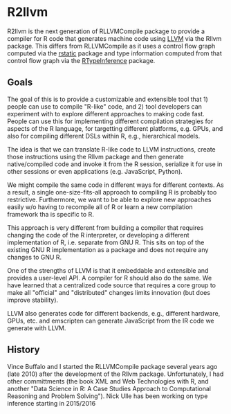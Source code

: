 # R2llvm

R2llvm is the next generation of RLLVMCompile package to provide
a compiler for R code that generates machine code using [LLVM](http://llvm.org) via the Rllvm package.
This differs from RLLVMCompile as it uses
a control flow graph computed via the [rstatic](https://github.com/nick-ulle/rstatic) package
and type information computed from that control flow graph via the
[RTypeInference](https://github.com/nick-ulle/RTypeInference) package.

## Goals

The goal of this is to provide a customizable and extensible
tool that 1) people can use to compile "R-like" code, and 2)
tool developers can experiment with to explore different approaches
to making code fast.
People can use this for implementing different compilation strategies
for aspects of the R language, for targetting different platforms,
e.g. GPUs, and also for compiling different DSLs within R,
e.g., hierarchical models.

The idea is that we can translate R-like code to LLVM instructions, create those
instructions using the Rllvm package and then generate native/compiled
code and invoke it from the R session, serialize it for use in other
sessions or even applications (e.g. JavaScript, Python).

We might compile the same code in different ways for different contexts.
As a result, a single one-size-fits-all approach to compiling R is 
probably too restrictive. Furthermore, we want to be able to explore
new approaches easily w/o having to recompile all of R or learn a new
compilation framework tha is specific to R.  

This approach is very different from building a compiler
that requires changing the code of the R interpreter, or developing a
different implementation of R, i.e. separate from GNU R. 
This sits on top of the existing GNU R implementation as a package
and does not require any changes to GNU R.

One of the strengths of LLVM is that it embeddable and extensible and
provides a user-level API. A compiler for R should also do the same.
We have learned that a centralized code source that requires a core
group to make all "official" and "distributed" changes limits
innovation (but does improve stability).

LLVM also generates code for different backends, e.g., different hardware,
GPUs, etc. and emscripten can generate JavaScript from the IR code we generate
with LLVM.


## History

Vince Buffalo and I started the RLLVMCompile package several years ago (late 2010)
after the development of the Rllvm package.  Unfortunately, I had
other committments (the book XML and Web Technologies with R, and
another "Data Science in R: A Case Studies Approach to Computational
Reasoning and Problem Solving").  Nick Ulle has been working on
type inference starting in 2015/2016


